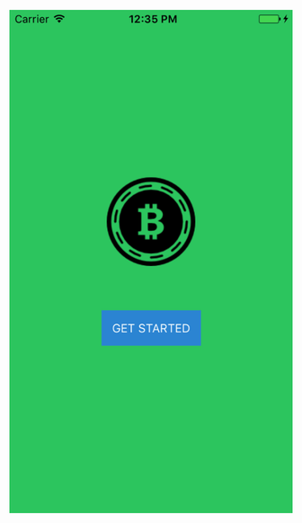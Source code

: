 ![alt text][logo]

[logo]: https://github.com/raysmithdev/Bitcoin-Place-Finder/blob/master/assets/splash.png "Logo Title Text 2"
